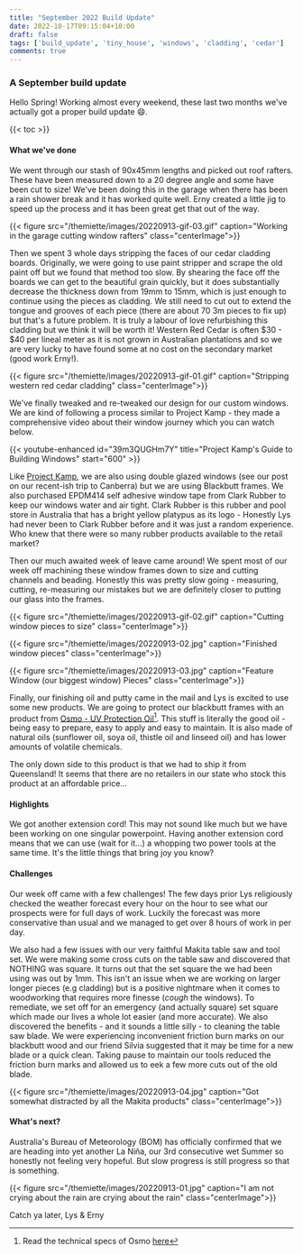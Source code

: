 ```yaml
---
title: "September 2022 Build Update"
date: 2022-10-17T09:15:04+10:00
draft: false
tags: ['build_update', 'tiny_house', 'windows', 'cladding', 'cedar']
comments: true
---
```


### A September build update

Hello Spring! Working almost every weekend, these last two months we've actually got a proper build update :smile:. 

{{< toc >}}

#### What we've done
We went through our stash of 90x45mm lengths and picked out roof rafters. These have been measured down to a 20 degree angle and some have been cut to size! We've been doing this in the garage when there has been a rain shower break and it has worked quite well. Erny created a little jig to speed up the process and it has been great get that out of the way.

{{< figure src="/themiette/images/20220913-gif-03.gif" caption="Working in the garage cutting window rafters" class="centerImage">}}

Then we spent 3 whole days stripping the faces of our cedar cladding boards. Originally, we were going to use paint stripper and scrape the old paint off but we found that method too slow. By shearing the face off the boards we can get to the beautiful grain quickly, but it does substantially decrease the thickness down from 19mm to 15mm, which is just enough to continue using the pieces as cladding. We still need to cut out to extend the tongue and grooves of each piece (there are about 70 3m pieces to fix up) but that's a future problem. It is truly a labour of love refurbishing this cladding but we think it will be worth it! Western Red Cedar is often $30 - $40 per lineal meter as it is not grown in Australian plantations and so we are very lucky to have found some at no cost on the secondary market (good work Erny!).

{{< figure src="/themiette/images/20220913-gif-01.gif" caption="Stripping western red cedar cladding" class="centerImage">}}

We've finally tweaked and re-tweaked our design for our custom windows. We are kind of following a process similar to Project Kamp - they made a comprehensive video about their window journey which you can watch below.   

{{< youtube-enhanced id="39m3QUGHm7Y" title="Project Kamp's Guide to Building Windows" start="600" >}}

Like [Project Kamp](https://projectkamp.com/), we are also using double glazed windows (see our post on our recent-ish trip to Canberra) but we are using Blackbutt frames. We also purchased EPDM414 self adhesive window tape from Clark Rubber to keep our windows water and air tight. Clark Rubber is this rubber and pool store in Australia that has a bright yellow platypus as its logo - Honestly Lys had never been to Clark Rubber before and it was just a random experience. Who knew that there were so many rubber products available to the retail market?

Then our much awaited week of leave came around! We spent most of our week off machining these window frames down to size and cutting channels and beading. Honestly this was pretty slow going - measuring, cutting, re-measuring our mistakes but we are definitely closer to putting our glass into the frames. 

{{< figure src="/themiette/images/20220913-gif-02.gif" caption="Cutting window pieces to size" class="centerImage">}}

{{< figure src="/themiette/images/20220913-02.jpg" caption="Finished window pieces" class="centerImage">}}

{{< figure src="/themiette/images/20220913-03.jpg" caption="Feature Window (our biggest window) Pieces" class="centerImage">}}

Finally, our finishing oil and putty came in the mail and Lys is excited to use some new products. We are going to protect our blackbutt frames with an product from [Osmo - UV Protection Oil](https://www.osmoaustralia.com.au/)[^1]. This stuff is literally the good oil  - being easy to prepare, easy to apply and easy to maintain. It is also made of natural oils (sunflower oil, soya oil, thistle oil and linseed oil) and has lower amounts of volatile chemicals. 

The only down side to this product is that we had to ship it from Queensland! It seems that there are no retailers in our state who stock this product at an affordable price...

#### Highlights
We got another extension cord! This may not sound like much but we have been working on one singular powerpoint. Having another extension cord means that we can use (wait for it...) a whopping two power tools at the same time. It's the little things that bring joy you know? 

#### Challenges
Our week off came with a few challenges! The few days prior Lys religiously checked the weather forecast every hour on the hour to see what our prospects were for full days of work. Luckily the forecast was more conservative than usual and we managed to get over 8 hours of work in per day. 

We also had a few issues with our very faithful Makita table saw and tool set. We were making some cross cuts on the table saw and discovered that NOTHING was square. It turns out that the set square the we had been using was out by 1mm. This isn't an issue when we are working on larger longer pieces (e.g cladding) but is a positive nightmare when it comes to woodworking that requires more finesse (*cough* the windows). To remediate, we set off for an emergency (and actually square) set square which made our lives a whole lot easier (and more accurate). We also discovered the benefits - and it sounds a little silly - to cleaning the table saw blade. We were experiencing inconvenient friction burn marks on our blackbutt wood and our friend Silvia suggested that it may be time for a new blade or a quick clean. Taking pause to maintain our tools reduced the friction burn marks and allowed us to eek a few more cuts out of the old blade.

{{< figure src="/themiette/images/20220913-04.jpg" caption="Got somewhat distracted by all the Makita products" class="centerImage">}}


#### What's next?
Australia's Bureau of Meteorology (BOM) has officially confirmed that we are heading into yet another La Niña, our 3rd consecutive wet Summer so honestly not feeling very hopeful. But slow progress is still progress so that is something.

{{< figure src="/themiette/images/20220913-01.jpg" caption="I am not crying about the rain are crying about the rain" class="centerImage">}}


Catch ya later,
Lys & Erny

[^1]: Read the technical specs of Osmo [here](https://www.osmoaustralia.com.au/cms/uploads/product/UV-Protection-Oil-410/PI-410-DIY_UVOE_GB_LR.pdf)


